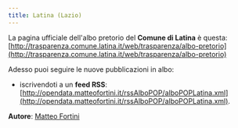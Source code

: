 ```yaml
---
title: Latina (Lazio)
---
```


La pagina ufficiale dell'albo pretorio del **Comune di Latina** è questa: [http://trasparenza.comune.latina.it/web/trasparenza/albo-pretorio](http://trasparenza.comune.latina.it/web/trasparenza/albo-pretorio)

Adesso puoi seguire le nuove pubblicazioni in albo:

* iscrivendoti a un **feed RSS**: [http://opendata.matteofortini.it/rssAlboPOP/alboPOPLatina.xml](http://opendata.matteofortini.it/rssAlboPOP/alboPOPLatina.xml).

**Autore**: [Matteo Fortini](https://twitter.com/matt_fortini)
